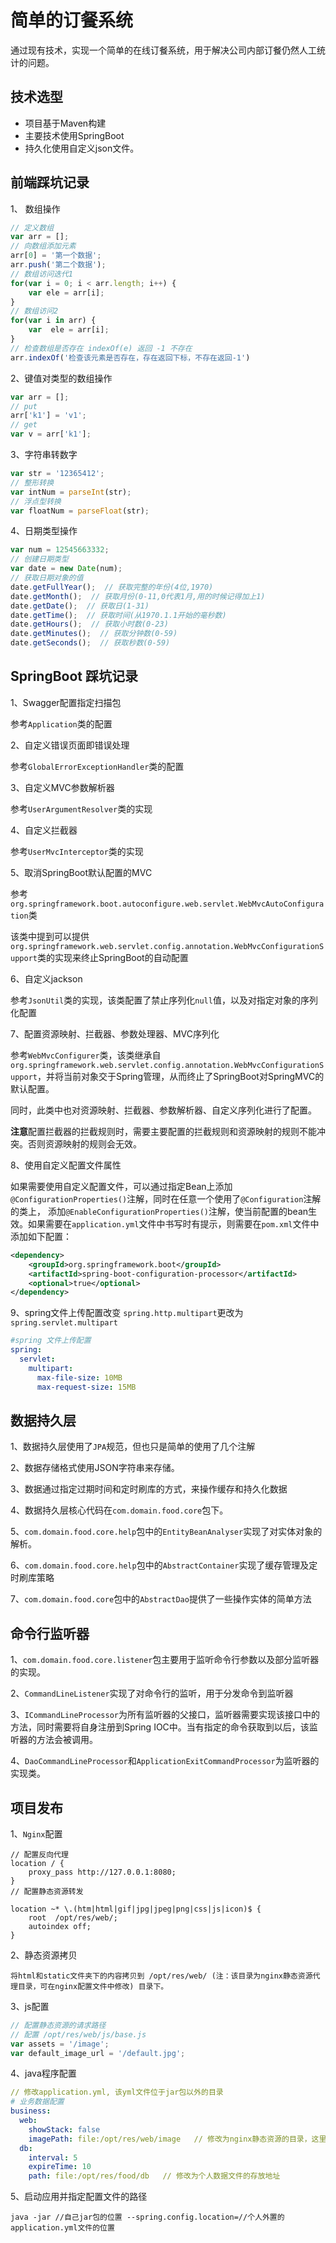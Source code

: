# 简单的订餐系统
通过现有技术，实现一个简单的在线订餐系统，用于解决公司内部订餐仍然人工统计的问题。

## 技术选型
* 项目基于Maven构建
* 主要技术使用SpringBoot
* 持久化使用自定义json文件。

## 前端踩坑记录

1、 数组操作
```js
// 定义数组
var arr = [];
// 向数组添加元素
arr[0] = '第一个数据';
arr.push('第二个数据');
// 数组访问迭代1
for(var i = 0; i < arr.length; i++) {
    var ele = arr[i];
}
// 数组访问2
for(var i in arr) {
    var  ele = arr[i];
}
// 检查数组是否存在 indexOf(e) 返回 -1 不存在
arr.indexOf('检查该元素是否存在，存在返回下标，不存在返回-1')
```
2、键值对类型的数组操作
```js
var arr = [];
// put
arr['k1'] = 'v1';
// get
var v = arr['k1'];
```
3、字符串转数字
```js
var str = '12365412';
// 整形转换
var intNum = parseInt(str);
// 浮点型转换
var floatNum = parseFloat(str);
```
4、日期类型操作
```js
var num = 12545663332;
// 创建日期类型
var date = new Date(num);
// 获取日期对象的值
date.getFullYear();  // 获取完整的年份(4位,1970)
date.getMonth();  // 获取月份(0-11,0代表1月,用的时候记得加上1)
date.getDate();  // 获取日(1-31)
date.getTime();  // 获取时间(从1970.1.1开始的毫秒数)
date.getHours();  // 获取小时数(0-23)
date.getMinutes();  // 获取分钟数(0-59)
date.getSeconds();  // 获取秒数(0-59)
```

## SpringBoot 踩坑记录
1、Swagger配置指定扫描包

参考`Application`类的配置

2、自定义错误页面即错误处理

参考`GlobalErrorExceptionHandler`类的配置

3、自定义MVC参数解析器

参考`UserArgumentResolver`类的实现

4、自定义拦截器

参考`UserMvcInterceptor`类的实现

5、取消SpringBoot默认配置的MVC

参考`org.springframework.boot.autoconfigure.web.servlet.WebMvcAutoConfiguration`类

该类中提到可以提供`org.springframework.web.servlet.config.annotation.WebMvcConfigurationSupport`类的实现来终止SpringBoot的自动配置

6、自定义jackson

参考`JsonUtil`类的实现，该类配置了禁止序列化`null`值，以及对指定对象的序列化配置

7、配置资源映射、拦截器、参数处理器、MVC序列化

参考`WebMvcConfigurer`类，该类继承自`org.springframework.web.servlet.config.annotation.WebMvcConfigurationSupport`，并将当前对象交于Spring管理，从而终止了SpringBoot对SpringMVC的默认配置。

同时，此类中也对资源映射、拦截器、参数解析器、自定义序列化进行了配置。

**注意**配置拦截器的拦截规则时，需要主要配置的拦截规则和资源映射的规则不能冲突。否则资源映射的规则会无效。

8、使用自定义配置文件属性

如果需要使用自定义配置文件，可以通过指定Bean上添加`@ConfigurationProperties()`注解，同时在任意一个使用了`@Configuration`注解的类上，
添加`@EnableConfigurationProperties()`注解，使当前配置的bean生效。如果需要在`application.yml`文件中书写时有提示，则需要在`pom.xml`文件中添加如下配置：

```xml
<dependency>
    <groupId>org.springframework.boot</groupId>
    <artifactId>spring-boot-configuration-processor</artifactId>
    <optional>true</optional>
</dependency>
```
9、spring文件上传配置改变
`spring.http.multipart`更改为`spring.servlet.multipart`
```yaml
#spring 文件上传配置
spring:
  servlet: 
    multipart:
      max-file-size: 10MB
      max-request-size: 15MB
```

## 数据持久层

1、数据持久层使用了`JPA`规范，但也只是简单的使用了几个注解

2、数据存储格式使用JSON字符串来存储。

3、数据通过指定过期时间和定时刷库的方式，来操作缓存和持久化数据

4、数据持久层核心代码在`com.domain.food.core`包下。

5、`com.domain.food.core.help`包中的`EntityBeanAnalyser`实现了对实体对象的解析。

6、`com.domain.food.core.help`包中的`AbstractContainer`实现了缓存管理及定时刷库策略

7、`com.domain.food.core`包中的`AbstractDao`提供了一些操作实体的简单方法

## 命令行监听器

1、`com.domain.food.core.listener`包主要用于监听命令行参数以及部分监听器的实现。

2、`CommandLineListener`实现了对命令行的监听，用于分发命令到监听器

3、`ICommandLineProcessor`为所有监听器的父接口，监听器需要实现该接口中的方法，同时需要将自身注册到Spring IOC中。当有指定的命令获取到以后，该监听器的方法会被调用。

4、`DaoCommandLineProcessor`和`ApplicationExitCommandProcessor`为监听器的实现类。

## 项目发布

1、`Nginx`配置
```
// 配置反向代理
location / {
    proxy_pass http://127.0.0.1:8080;
}
// 配置静态资源转发

location ~* \.(htm|html|gif|jpg|jpeg|png|css|js|icon)$ {
    root  /opt/res/web/;
    autoindex off;
}
```

2、静态资源拷贝
```
将html和static文件夹下的内容拷贝到 /opt/res/web/ (注：该目录为nginx静态资源代理目录，可在nginx配置文件中修改) 目录下。
```

3、js配置
```js
// 配置静态资源的请求路径
// 配置 /opt/res/web/js/base.js
var assets = '/image';
var default_image_url = '/default.jpg';
```

4、java程序配置
```yml
// 修改application.yml, 该yml文件位于jar包以外的目录
# 业务数据配置
business:
  web:
    showStack: false
    imagePath: file:/opt/res/web/image   // 修改为nginx静态资源的目录，这里修改为 /opt/res/web/image
  db:
    interval: 5
    expireTime: 10
    path: file:/opt/res/food/db   // 修改为个人数据文件的存放地址
```

5、启动应用并指定配置文件的路径
```shell
java -jar //自己jar包的位置 --spring.config.location=//个人外置的application.yml文件的位置
```